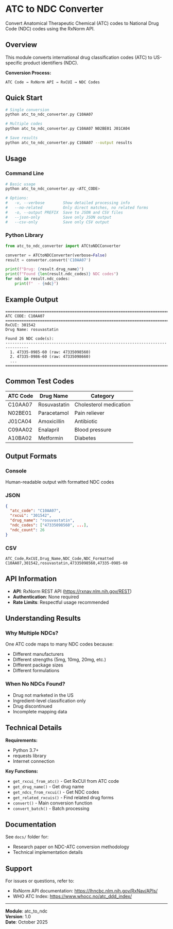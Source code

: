 # ATC to NDC Converter

Convert Anatomical Therapeutic Chemical (ATC) codes to National Drug Code (NDC) codes using the RxNorm API.

## Overview

This module converts international drug classification codes (ATC) to US-specific product identifiers (NDC).

**Conversion Process:**
```
ATC Code → RxNorm API → RxCUI → NDC Codes
```

## Quick Start

```bash
# Single conversion
python atc_to_ndc_converter.py C10AA07

# Multiple codes
python atc_to_ndc_converter.py C10AA07 N02BE01 J01CA04

# Save results
python atc_to_ndc_converter.py C10AA07 --output results
```

## Usage

### Command Line

```bash
# Basic usage
python atc_to_ndc_converter.py <ATC_CODE>

# Options:
#   -v, --verbose        Show detailed processing info
#   --no-related         Only direct matches, no related forms
#   -o, --output PREFIX  Save to JSON and CSV files
#   --json-only          Save only JSON output
#   --csv-only           Save only CSV output
```

### Python Library

```python
from atc_to_ndc_converter import ATCtoNDCConverter

converter = ATCtoNDCConverter(verbose=False)
result = converter.convert('C10AA07')

print(f"Drug: {result.drug_name}")
print(f"Found {len(result.ndc_codes)} NDC codes")
for ndc in result.ndc_codes:
    print(f"  - {ndc}")
```

## Example Output

```
================================================================================
ATC CODE: C10AA07
================================================================================
RxCUI: 301542
Drug Name: rosuvastatin

Found 26 NDC code(s):
--------------------------------------------------------------------------------
  1. 47335-0985-60 (raw: 47335098560)
  2. 47335-0986-60 (raw: 47335098660)
  ...
================================================================================
```

## Common Test Codes

| ATC Code | Drug Name | Category |
|----------|-----------|----------|
| C10AA07 | Rosuvastatin | Cholesterol medication |
| N02BE01 | Paracetamol | Pain reliever |
| J01CA04 | Amoxicillin | Antibiotic |
| C09AA02 | Enalapril | Blood pressure |
| A10BA02 | Metformin | Diabetes |

## Output Formats

### Console
Human-readable output with formatted NDC codes

### JSON
```json
{
  "atc_code": "C10AA07",
  "rxcui": "301542",
  "drug_name": "rosuvastatin",
  "ndc_codes": ["47335098560", ...],
  "ndc_count": 26
}
```

### CSV
```csv
ATC_Code,RxCUI,Drug_Name,NDC_Code,NDC_Formatted
C10AA07,301542,rosuvastatin,47335098560,47335-0985-60
```

## API Information

- **API**: RxNorm REST API (https://rxnav.nlm.nih.gov/REST)
- **Authentication**: None required
- **Rate Limits**: Respectful usage recommended

## Understanding Results

### Why Multiple NDCs?
One ATC code maps to many NDC codes because:
- Different manufacturers
- Different strengths (5mg, 10mg, 20mg, etc.)
- Different package sizes
- Different formulations

### When No NDCs Found?
- Drug not marketed in the US
- Ingredient-level classification only
- Drug discontinued
- Incomplete mapping data

## Technical Details

**Requirements:**
- Python 3.7+
- requests library
- Internet connection

**Key Functions:**
- `get_rxcui_from_atc()` - Get RxCUI from ATC code
- `get_drug_name()` - Get drug name
- `get_ndcs_from_rxcui()` - Get NDC codes
- `get_related_rxcuis()` - Find related drug forms
- `convert()` - Main conversion function
- `convert_batch()` - Batch processing

## Documentation

See `docs/` folder for:
- Research paper on NDC-ATC conversion methodology
- Technical implementation details

## Support

For issues or questions, refer to:
- RxNorm API documentation: https://lhncbc.nlm.nih.gov/RxNav/APIs/
- WHO ATC Index: https://www.whocc.no/atc_ddd_index/

---

**Module**: atc_to_ndc  
**Version**: 1.0  
**Date**: October 2025

